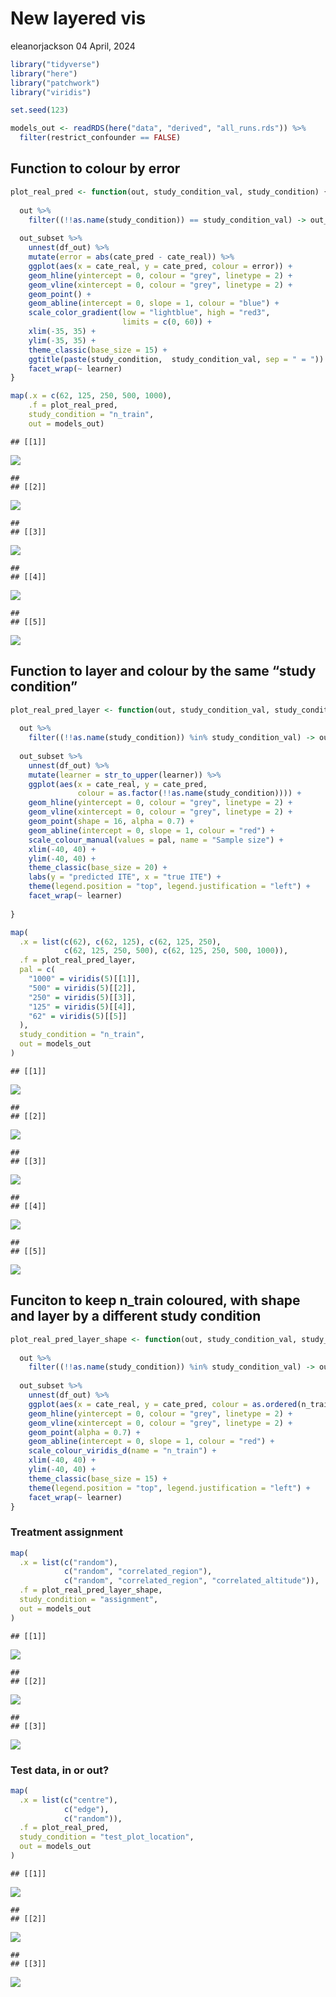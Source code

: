 New layered vis
================
eleanorjackson
04 April, 2024

``` r
library("tidyverse")
library("here")
library("patchwork")
library("viridis")

set.seed(123)
```

``` r
models_out <- readRDS(here("data", "derived", "all_runs.rds")) %>% 
  filter(restrict_confounder == FALSE)
```

## Function to colour by error

``` r
plot_real_pred <- function(out, study_condition_val, study_condition) {
  
  out %>%  
    filter((!!as.name(study_condition)) == study_condition_val) -> out_subset
  
  out_subset %>% 
    unnest(df_out) %>% 
    mutate(error = abs(cate_pred - cate_real)) %>% 
    ggplot(aes(x = cate_real, y = cate_pred, colour = error)) +
    geom_hline(yintercept = 0, colour = "grey", linetype = 2) +
    geom_vline(xintercept = 0, colour = "grey", linetype = 2) +
    geom_point() +
    geom_abline(intercept = 0, slope = 1, colour = "blue") +
    scale_color_gradient(low = "lightblue", high = "red3",
                         limits = c(0, 60)) +
    xlim(-35, 35) +
    ylim(-35, 35) +
    theme_classic(base_size = 15) +
    ggtitle(paste(study_condition,  study_condition_val, sep = " = ")) +
    facet_wrap(~ learner) 
}
```

``` r
map(.x = c(62, 125, 250, 500, 1000), 
    .f = plot_real_pred, 
    study_condition = "n_train", 
    out = models_out)
```

    ## [[1]]

![](figures/2024-02-13_make-flipbook-vis/unnamed-chunk-3-1.png)<!-- -->

    ## 
    ## [[2]]

![](figures/2024-02-13_make-flipbook-vis/unnamed-chunk-3-2.png)<!-- -->

    ## 
    ## [[3]]

![](figures/2024-02-13_make-flipbook-vis/unnamed-chunk-3-3.png)<!-- -->

    ## 
    ## [[4]]

![](figures/2024-02-13_make-flipbook-vis/unnamed-chunk-3-4.png)<!-- -->

    ## 
    ## [[5]]

![](figures/2024-02-13_make-flipbook-vis/unnamed-chunk-3-5.png)<!-- -->

## Function to layer and colour by the same “study condition”

``` r
plot_real_pred_layer <- function(out, study_condition_val, study_condition, pal) {
  
  out %>%  
    filter((!!as.name(study_condition)) %in% study_condition_val) -> out_subset
  
  out_subset %>% 
    unnest(df_out) %>% 
    mutate(learner = str_to_upper(learner)) %>% 
    ggplot(aes(x = cate_real, y = cate_pred, 
               colour = as.factor(!!as.name(study_condition)))) +
    geom_hline(yintercept = 0, colour = "grey", linetype = 2) +
    geom_vline(xintercept = 0, colour = "grey", linetype = 2) +
    geom_point(shape = 16, alpha = 0.7) +
    geom_abline(intercept = 0, slope = 1, colour = "red") +
    scale_colour_manual(values = pal, name = "Sample size") +
    xlim(-40, 40) +
    ylim(-40, 40) +
    theme_classic(base_size = 20) +
    labs(y = "predicted ITE", x = "true ITE") +
    theme(legend.position = "top", legend.justification = "left") +
    facet_wrap(~ learner) 
  
}
```

``` r
map(
  .x = list(c(62), c(62, 125), c(62, 125, 250), 
            c(62, 125, 250, 500), c(62, 125, 250, 500, 1000)),
  .f = plot_real_pred_layer,
  pal = c(
    "1000" = viridis(5)[[1]],
    "500" = viridis(5)[[2]],
    "250" = viridis(5)[[3]],
    "125" = viridis(5)[[4]],
    "62" = viridis(5)[[5]]
  ),
  study_condition = "n_train",
  out = models_out
)
```

    ## [[1]]

![](figures/2024-02-13_make-flipbook-vis/unnamed-chunk-5-1.png)<!-- -->

    ## 
    ## [[2]]

![](figures/2024-02-13_make-flipbook-vis/unnamed-chunk-5-2.png)<!-- -->

    ## 
    ## [[3]]

![](figures/2024-02-13_make-flipbook-vis/unnamed-chunk-5-3.png)<!-- -->

    ## 
    ## [[4]]

![](figures/2024-02-13_make-flipbook-vis/unnamed-chunk-5-4.png)<!-- -->

    ## 
    ## [[5]]

![](figures/2024-02-13_make-flipbook-vis/unnamed-chunk-5-5.png)<!-- -->

## Funciton to keep n_train coloured, with shape and layer by a different study condition

``` r
plot_real_pred_layer_shape <- function(out, study_condition_val, study_condition) {
  
  out %>%  
    filter((!!as.name(study_condition)) %in% study_condition_val) -> out_subset
  
  out_subset %>% 
    unnest(df_out) %>% 
    ggplot(aes(x = cate_real, y = cate_pred, colour = as.ordered(n_train), shape = !!as.name(study_condition))) +
    geom_hline(yintercept = 0, colour = "grey", linetype = 2) +
    geom_vline(xintercept = 0, colour = "grey", linetype = 2) +
    geom_point(alpha = 0.7) +
    geom_abline(intercept = 0, slope = 1, colour = "red") +
    scale_colour_viridis_d(name = "n_train") +
    xlim(-40, 40) +
    ylim(-40, 40) +
    theme_classic(base_size = 15) +
    theme(legend.position = "top", legend.justification = "left") +
    facet_wrap(~ learner) 
}
```

### Treatment assignment

``` r
map(
  .x = list(c("random"), 
            c("random", "correlated_region"), 
            c("random", "correlated_region", "correlated_altitude")), 
  .f = plot_real_pred_layer_shape,
  study_condition = "assignment",
  out = models_out
)
```

    ## [[1]]

![](figures/2024-02-13_make-flipbook-vis/unnamed-chunk-7-1.png)<!-- -->

    ## 
    ## [[2]]

![](figures/2024-02-13_make-flipbook-vis/unnamed-chunk-7-2.png)<!-- -->

    ## 
    ## [[3]]

![](figures/2024-02-13_make-flipbook-vis/unnamed-chunk-7-3.png)<!-- -->

### Test data, in or out?

``` r
map(
  .x = list(c("centre"), 
            c("edge"),
            c("random")),
  .f = plot_real_pred,
  study_condition = "test_plot_location",
  out = models_out
)
```

    ## [[1]]

![](figures/2024-02-13_make-flipbook-vis/unnamed-chunk-8-1.png)<!-- -->

    ## 
    ## [[2]]

![](figures/2024-02-13_make-flipbook-vis/unnamed-chunk-8-2.png)<!-- -->

    ## 
    ## [[3]]

![](figures/2024-02-13_make-flipbook-vis/unnamed-chunk-8-3.png)<!-- -->
